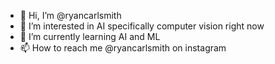 - 👋 Hi, I’m @ryancarlsmith
- 👀 I’m interested in AI specifically computer vision right now
- 🌱 I’m currently learning AI and ML
- 📫 How to reach me @ryancarlsmith on instagram

<!---
ryancarlsmith/ryancarlsmith is a ✨ special ✨ repository because its `README.md` (this file) appears on your GitHub profile.
You can click the Preview link to take a look at your changes.
--->
